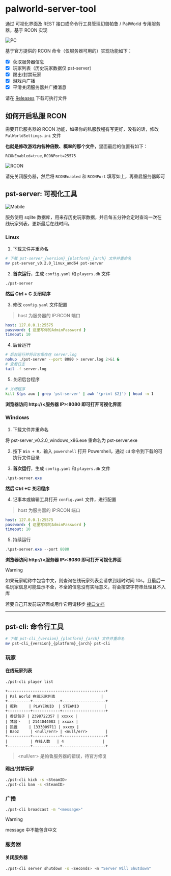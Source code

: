 # palworld-server-tool

通过 可视化界面及 REST 接口或命令行工具管理幻兽帕鲁 / PalWorld 专用服务器，基于 RCON 实现

![PC](./doc/img/pc.png)

基于官方提供的 RCON 命令（仅服务器可用的）实现功能如下：

- [x] 获取服务器信息
- [x] 玩家列表（历史玩家数据仅 pst-server）
- [x] 踢出/封禁玩家
- [x] 游戏内广播
- [x] 平滑关闭服务器并广播消息

请在 [Releases](https://github.com/zaigie/palworld-server-tool/releases) 下载可执行文件

## 如何开启私服 RCON

需要开启服务器的 RCON 功能，如果你的私服教程有写更好，没有的话，修改 `PalWorldSettings.ini` 文件

**也就是修改游戏内各种倍数、概率的那个文件**，里面最后的位置有如下：

```txt
RCONEnabled=true,RCONPort=25575
```

![RCON](./doc/img/rcon.png)

请先关闭服务器，然后将 `RCONEnabled` 和 `RCONPort` 填写如上，再重启服务器即可

## pst-server: 可视化工具

![Mobile](./doc/img/mobile.png)

服务使用 sqlite 数据库，用来存历史玩家数据，并且每五分钟会定时查询一次在线玩家列表，更新最后在线时间。

### Linux

1. 下载文件并重命名

```bash
# 下载 pst-server_{version}_{platform}_{arch} 文件并重命名
mv pst-server_v0.2.0_linux_amd64 pst-server
```

2. **首次运行**，生成 `config.yaml` 和 `players.db` 文件

```bash
./pst-server
```

**然后 Ctrl + C 关闭程序**

3. 修改 `config.yaml` 文件配置

> host 为服务器的 IP:RCON 端口

```yaml
host: 127.0.0.1:25575
password: { 这里写你的AdminPassword }
timeout: 10
```

4. 后台运行

```bash
# 后台运行并将日志保存在 server.log
nohup ./pst-server --port 8080 > server.log 2>&1 &
# 查看日志
tail -f server.log
```

5. 关闭后台程序

```bash
# 关闭程序
kill $(ps aux | grep 'pst-server' | awk '{print $2}') | head -n 1
```

**浏览器访问 http://<服务器 IP>:8080 即可打开可视化界面**

### Windows

1. 下载文件并重命名

将 pst-server_v0.2.0_windows_x86.exe 重命名为 pst-server.exe

2. 按下 `Win + R`，输入 `powershell` 打开 Powershell，通过 `cd` 命令到下载的可执行文件目录

3. **首次运行**，生成 `config.yaml` 和 `players.db` 文件

```powershell
.\pst-server.exe
```

**然后 Ctrl +C 关闭程序**

4. 记事本或编辑工具打开 `config.yaml` 文件，进行配置

> host 为服务器的 IP:RCON 端口

```yaml
host: 127.0.0.1:25575
password: { 这里写你的AdminPassword }
timeout: 10
```

5. 持续运行

```powershell
.\pst-server.exe --port 8080
```

**浏览器访问 http://<服务器 IP>:8080 即可打开可视化界面**

> [!WARNING]
> 如果玩家昵称中包含中文，则查询在线玩家列表会请求到超时时间 10s，且最后一名玩家信息可能显示不全，不全的信息没有实际意义，将会按空字符串处理且不入库

若要自己开发前端界面或用作它用请移步 [接口文档](./API.md)

---

## pst-cli: 命令行工具

```bash
# 下载 pst-cli_{version}_{platform}_{arch} 文件并重命名
mv pst-cli_{version}_{platform}_{arch} pst-cli
```

### 玩家

#### 在线玩家列表

```bash
./pst-cli player list
```

```
+-------------------------------------------+
| Pal World 在线玩家列表                    |
+----------+------------+-------------------+
| 昵称     | PLAYERUID  | STEAMID           |
+----------+------------+-------------------+
| 香菇包子 | 2398722357 | xxxxx |
| 梵音丶   | 2144044083 | xxxxx |
| 狐狸     | 1333009711 | xxxxx |
| Baoz     | <null/err> | <null/err>        |
+----------+------------+-------------------+
|          | 在线人数   | 4                 |
+----------+------------+-------------------+
```

> <null/err> 是帕鲁服务器的错误，待官方修复

#### 踢出/封禁玩家

```bash
./pst-cli kick -s <SteamID>
./pst-cli ban -s <SteamID>
```

### 广播

```bash
./pst-cli broadcast -m "<message>"
```

> [!WARNING]
> message 中不能包含中文

### 服务器

#### 关闭服务器

```bash
./pst-cli server shutdown -s <seconds> -m "Server Will Shutdown"
```
